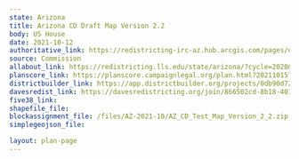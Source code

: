 ```yaml
---
state: Arizona
title: Arizona CD Draft Map Version 2.2
body: US House
date: 2021-10-12
authoritative_link: https://redistricting-irc-az.hub.arcgis.com/pages/draft-maps
source: Commission
allabout_link: https://redistricting.lls.edu/state/arizona/?cycle=2020&level=Congress&startdate=
planscore_link: https://planscore.campaignlegal.org/plan.html?20211015T143608.991403211Z
districtbuilder_link: https://app.districtbuilder.org/projects/0db90d72-0d40-4308-8da3-aadd82486ba7
davesredist_link: https://davesredistricting.org/join/866502cd-8b18-4016-b3e9-abab9d9fd47d
five38_link:
shapefile_file:
blockassignment_file: /files/AZ-2021-10/AZ_CD_Test_Map_Version_2_2.zip
simplegeojson_file:

layout: plan-page
---
```

